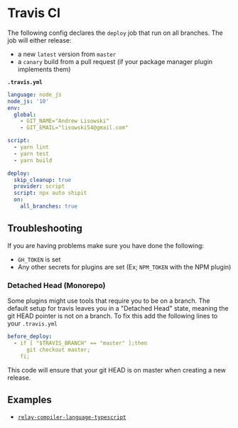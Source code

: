 # Travis CI

The following config declares the `deploy` job that run on all branches. The job will either release:

- a new `latest` version from `master`
- a `canary` build from a pull request (if your package manager plugin implements them)

**`.travis.yml`**

```yaml
language: node_js
node_js: '10'
env:
  global:
    - GIT_NAME="Andrew Lisowski"
    - GIT_EMAIL="lisowski54@gmail.com"

script:
  - yarn lint
  - yarn test
  - yarn build

deploy:
  skip_cleanup: true
  provider: script
  script: npx auto shipit
  on:
    all_branches: true
```

## Troubleshooting

If you are having problems make sure you have done the following:

- `GH_TOKEN` is set
- Any other secrets for plugins are set (Ex; `NPM_TOKEN` with the NPM plugin)

### Detached Head (Monorepo)

Some plugins might use tools that require you to be on a branch.
The default setup for travis leaves you in a "Detached Head" state, meaning the git HEAD pointer is not on a branch.
To fix this add the following lines to your `.travis.yml`

```yml
before_deploy:
  - if [ "$TRAVIS_BRANCH" == "master" ];then
      git checkout master;
    fi;
```

This code will ensure that your git HEAD is on master when creating a new release.

## Examples

- [`relay-compiler-language-typescript`](https://github.com/relay-tools/relay-compiler-language-typescript/blob/master/.travis.yml)
